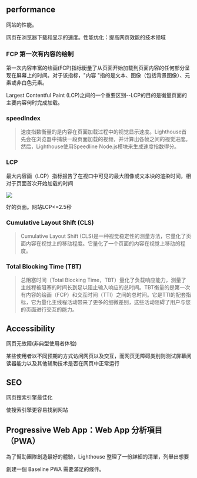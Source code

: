 ## performance

网站的性能。

网页在浏览器下载和显示的速度。性能优化：提高网页效能的技术领域

### FCP 第一次有内容的绘制

第一次内容丰富的绘画(FCP)指标衡量了从页面开始加载到页面内容的任何部分呈现在屏幕上的时间。对于该指标，"内容 "指的是文本、图像（包括背景图像）、元素或非白色元素。

Largest Contentful Paint (LCP)之间的一个重要区别--LCP的目的是衡量页面的主要内容何时完成加载。

### speedIndex

> 速度指数衡量的是内容在页面加载过程中的视觉显示速度。Lighthouse首先会在浏览器中捕获一段页面加载的视频，并计算出各帧之间的视觉进度。然后，Lighthouse使用Speedline Node.js模块来生成速度指数得分。

### LCP

最大内容画（LCP）指标报告了在视口中可见的最大图像或文本块的渲染时间，相对于页面首次开始加载的时间

![](https://p6-juejin.byteimg.com/tos-cn-i-k3u1fbpfcp/6fe34160f7344500b6527912c2d5723b~tplv-k3u1fbpfcp-watermark.awebp)

好的页面。网站LCP<=2.5秒

### Cumulative Layout Shift (CLS)

> Cumulative Layout Shift (CLS)是一种视觉稳定性的测量方法，它量化了页面内容在视觉上的移动程度。它量化了一个页面的内容在视觉上移动的程度。

### Total Blocking Time (TBT)

> 总阻塞时间（Total Blocking Time，TBT）量化了负载响应能力，测量了主线程被阻塞的时间长到足以阻止输入响应的总时间。TBT衡量的是第一次有内容的绘画（FCP）和交互时间（TTI）之间的总时间。它是TTI的配套指标，它为量化主线程活动带来了更多的细微差别，这些活动阻碍了用户与您的页面进行交互的能力。

## Accessibility

网页无故障(非典型使用者体验)

某些使用者以不同预期的方式访问网页以及交互，而网页无障碍类别则测试屏幕阅读器能力以及其他辅助技术是否在网页中正常运行

## SEO

网页搜索引擎最佳化

使搜索引擎更容易找到网站

## Progressive Web App：Web App 分析項目 （PWA）

為了幫助團隊創造最好的體驗，Lighthouse 整理了一份詳細的清單，列舉出想要

創建一個 Baseline PWA 需要滿足的條件。